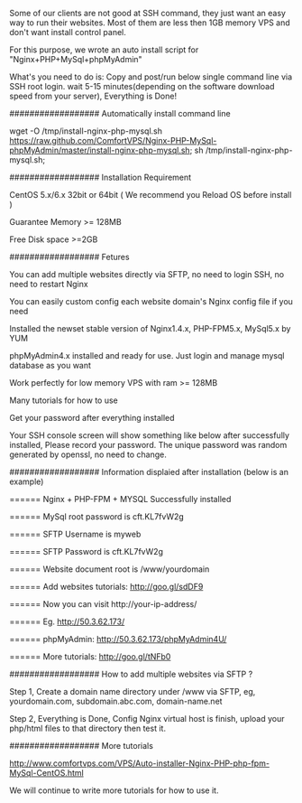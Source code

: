 Some of our clients are not good at SSH command, they just want an easy way to run their websites. Most of them are less then 1GB memory VPS and don't want install control panel.

For this purpose, we wrote an auto install script for "Nginx+PHP+MySql+phpMyAdmin"

What's you need to do is: Copy and post/run below single command line via SSH root login. wait 5-15 minutes(depending on the software download speed from your server), Everything is Done!

################## Automatically install command line 


wget -O /tmp/install-nginx-php-mysql.sh https://raw.github.com/ComfortVPS/Nginx-PHP-MySql-phpMyAdmin/master/install-nginx-php-mysql.sh; sh /tmp/install-nginx-php-mysql.sh;



################## Installation Requirement 

CentOS 5.x/6.x 32bit or 64bit ( We recommend you Reload OS before install )

Guarantee Memory >= 128MB

Free Disk space >=2GB


################## Fetures 

You can add multiple websites directly via SFTP, no need to login SSH, no need to restart Nginx

You can easily custom config each website domain's Nginx config file if you need

Installed the newset stable version of Nginx1.4.x, PHP-FPM5.x, MySql5.x by YUM

phpMyAdmin4.x installed and ready for use. Just login and manage mysql database as you want

Work perfectly for low memory VPS with ram >= 128MB

Many tutorials for how to use

Get your password after everything installed


Your SSH console screen will show something like below after successfully installed, Please record your password. The unique password was random generated by openssl, no need to change.


################## Information displaied after installation (below is an example)


====== Nginx + PHP-FPM + MYSQL Successfully installed

====== MySql root password is cft.KL7fvW2g

====== SFTP Username is myweb

====== SFTP Password is cft.KL7fvW2g

====== Website document root is /www/yourdomain

====== Add websites tutorials: http://goo.gl/sdDF9



====== Now you can visit http://your-ip-address/ 

====== Eg. http://50.3.62.173/

====== phpMyAdmin: http://50.3.62.173/phpMyAdmin4U/

====== More tutorials: http://goo.gl/tNFb0








################## How to add multiple websites via SFTP ?  

Step 1, Create a domain name directory under /www via SFTP, eg, yourdomain.com, subdomain.abc.com, domain-name.net

Step 2, Everything is Done, Config Nginx virtual host is finish, upload your php/html files to that directory then test it.







################## More tutorials 

http://www.comfortvps.com/VPS/Auto-installer-Nginx-PHP-php-fpm-MySql-CentOS.html

We will continue to write more tutorials for how to use it.





